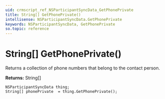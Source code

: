 ```yaml
---
uid: crmscript_ref_NSParticipantSyncData_GetPhonePrivate
title: String[] GetPhonePrivate()
intellisense: NSParticipantSyncData.GetPhonePrivate
keywords: NSParticipantSyncData, GetPhonePrivate
so.topic: reference
---
```


# String[] GetPhonePrivate()

Returns a collection of phone numbers that belong to the contact person.

**Returns:** String[]

```crmscript
NSParticipantSyncData thing;
String[] phonePrivate  = thing.GetPhonePrivate();
```

